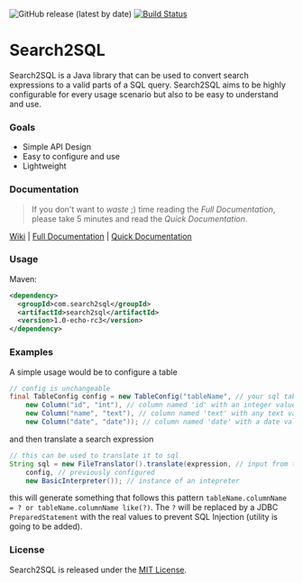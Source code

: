 
![GitHub release (latest by date)](https://img.shields.io/github/v/release/fuggerjaki61/search2sql) [![Build Status](https://travis-ci.org/fuggerjaki61/search2sql.svg?branch=master)](https://travis-ci.org/fuggerjaki61/search2sql) 

# Search2SQL

Search2SQL is a Java library that can be used to convert search expressions to a valid parts of a SQL query. Search2SQL aims to be highly configurable for every usage scenario but also to be easy to understand and use. 

### Goals
 - Simple API Design
 - Easy to configure and use
 - Lightweight 

### Documentation

 > If you don't want to *waste* ;) time reading the *Full Documentation*, please take 5 minutes and read the *Quick Documentation*.

[Wiki](https://github.com/fuggerjaki61/Search2SQL/wiki) | [Full Documentation](https://github.com/fuggerjaki61/Search2SQL/wiki/Full-Documentation) | [Quick Documentation](https://github.com/fuggerjaki61/Search2SQL/wiki/Quick-Documentation)

### Usage
Maven:
```xml
<dependency>
  <groupId>com.search2sql</groupId>
  <artifactId>search2sql</artifactId>
  <version>1.0-echo-rc3</version>
</dependency>
```

### Examples

A simple usage would be to configure a table

```java
// config is unchangeable
final TableConfig config = new TableConfig("tableName", // your sql table name
	new Column("id", "int"), // column named 'id' with an integer value
	new Column("name", "text"), // column named 'text' with any text value
	new Column("date", "date")); // column named 'date' with a date value
```

and then translate a search expression

```java
// this can be used to translate it to sql
String sql = new FileTranslator().translate(expression, // input from the user
	config, // previously configured
	new BasicInterpreter()); // instance of an intepreter
```

this will generate something that follows this pattern `tableName.columnName = ? or tableName.columnName like(?)`. The `?` will be replaced by a JDBC `PreparedStatement` with the real values to prevent SQL Injection (utility is going to be added).

### License

Search2SQL is released under the [MIT License](LICENSE).

